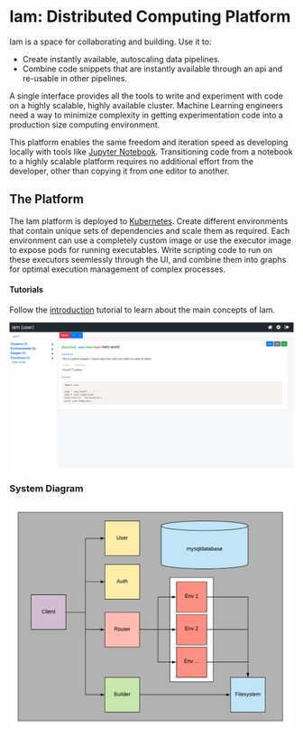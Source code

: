 # Iam: Distributed Computing Platform

Iam is a space for collaborating and building. Use it to: 
- Create instantly available, autoscaling data pipelines. 
- Combine code snippets that are instantly available through an api and re-usable in other pipelines. 

A single interface provides all the tools to write and experiment with code on a highly scalable, highly available cluster. Machine Learning engineers need a way to minimize complexity in getting experimentation code into a production size computing environment. 

This platform enables the same freedom and iteration speed as developing locally with tools like [Jupyter Notebook](https://jupyter.org/). Transitioning code from a notebook to a highly scalable platform requires no additional effort from the developer, other than copying it from one editor to another.

## The Platform
The Iam platform is deployed to [Kubernetes](https://kubernetes.io/). Create different environments that contain unique sets of dependencies and scale them as required. Each environment can use a completely custom image or use the executor image to expose pods for running executables. Write scripting code to run on these executors seemlessly through the UI, and combine them into graphs for optimal execution management of complex processes.

#### Tutorials
Follow the [introduction](https://github.com/tallen94/iam/blob/master/tutorials/introduction.md) tutorial to learn about the main concepts of Iam.

![function](screenshots/function.png)

### System Diagram

<img src="./screenshots/system-diagram.png" width="500" height="400">
